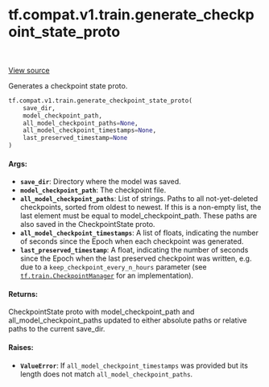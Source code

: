 <div itemscope itemtype="http://developers.google.com/ReferenceObject">
<meta itemprop="name" content="tf.compat.v1.train.generate_checkpoint_state_proto" />
<meta itemprop="path" content="Stable" />
</div>

# tf.compat.v1.train.generate_checkpoint_state_proto

<!-- Insert buttons and diff -->

<table class="tfo-notebook-buttons tfo-api" align="left">
</table>

<a target="_blank" href="/code/stable/tensorflow/python/training/checkpoint_management.py">View source</a>



Generates a checkpoint state proto.

``` python
tf.compat.v1.train.generate_checkpoint_state_proto(
    save_dir,
    model_checkpoint_path,
    all_model_checkpoint_paths=None,
    all_model_checkpoint_timestamps=None,
    last_preserved_timestamp=None
)
```



<!-- Placeholder for "Used in" -->


#### Args:


* <b>`save_dir`</b>: Directory where the model was saved.
* <b>`model_checkpoint_path`</b>: The checkpoint file.
* <b>`all_model_checkpoint_paths`</b>: List of strings.  Paths to all not-yet-deleted
  checkpoints, sorted from oldest to newest.  If this is a non-empty list,
  the last element must be equal to model_checkpoint_path.  These paths
  are also saved in the CheckpointState proto.
* <b>`all_model_checkpoint_timestamps`</b>: A list of floats, indicating the number of
  seconds since the Epoch when each checkpoint was generated.
* <b>`last_preserved_timestamp`</b>: A float, indicating the number of seconds since
  the Epoch when the last preserved checkpoint was written, e.g. due to a
  `keep_checkpoint_every_n_hours` parameter (see
  <a href="../../../../tf/train/CheckpointManager.md"><code>tf.train.CheckpointManager</code></a> for an implementation).

#### Returns:

CheckpointState proto with model_checkpoint_path and
all_model_checkpoint_paths updated to either absolute paths or
relative paths to the current save_dir.



#### Raises:


* <b>`ValueError`</b>: If `all_model_checkpoint_timestamps` was provided but its length
  does not match `all_model_checkpoint_paths`.

